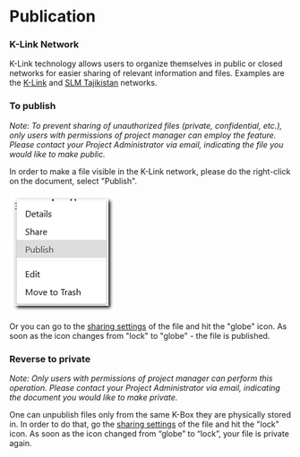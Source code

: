 # Publication

### K-Link Network

K-Link technology allows users to organize themselves in public or closed networks for easier sharing of relevant information and files. Examples are the [K-Link](https://klink.asia/) and [SLM Tajikistan](https://slmtj.net/) networks.

### To publish

_Note: To prevent sharing of unauthorized files (private, confidential, etc.), only users with permissions of project manager can employ the feature. Please contact your Project Administrator via email, indicating the file you would like to make public._

In order to make a file visible in the K-Link network, please do the right-click on the document, select "Publish". 

![publish](./images/publish.png)

Or you can go to the [sharing settings](./share.md) of the file and hit the "globe" icon. As soon as the icon changes from "lock" to "globe" - the file is published.  

### Reverse to private

_Note: Only users with permissions of project manager can perform this operation. Please contact your Project Administrator via email, indicating the document you would like to make private._

One can unpublish files only from the same K-Box they are physically stored in. In order to do that, go the [sharing settings](./share.md) of the file and hit the "lock" icon. As soon as the icon changed from “globe” to “lock”, your file is private again.          

